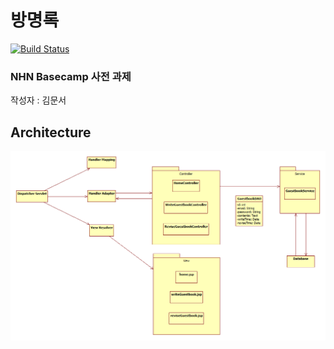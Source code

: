 # 방명록   
[![Build Status](https://travis-ci.org/anstjaos/guestbook_basecamp.svg?branch=master)](https://travis-ci.org/anstjaos/guestbook_basecamp)   
### NHN Basecamp 사전 과제   
작성자 : 김문서
   
## Architecture   
![Architecture](./image/architecture.png)   